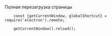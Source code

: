 Полная перезагрузка страницы

        const {getCurrentWindow, globalShortcut} = require('electron').remote;

        getCurrentWindow().reload();